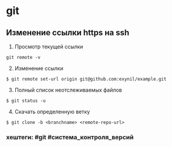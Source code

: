 # git

## Изменение ссылки https на ssh

 1. Просмотр текущей ссылки
 ~~~~
 git remote -v
 ~~~~
 
 2. Изменение ссылки
 ~~~~
 $ git remote set-url origin git@github.com:exynil/example.git
 ~~~~

 3. Полный список неотслеживаемых файлов
 ~~~~
$ git status -u
 ~~~~

 4. Скачать определенную ветку
 ~~~~
$ git clone -b <branchname> <remote-repo-url>
 ~~~~


 ### хештеги: #git #система_контроля_версий